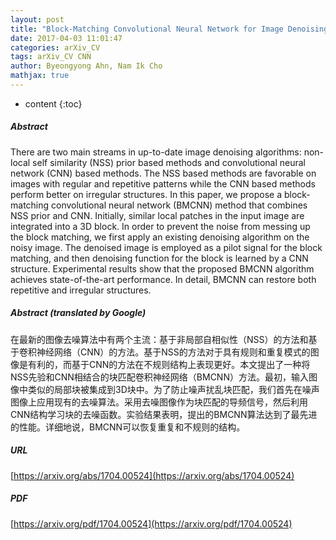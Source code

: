 ```yaml
---
layout: post
title: "Block-Matching Convolutional Neural Network for Image Denoising"
date: 2017-04-03 11:01:47
categories: arXiv_CV
tags: arXiv_CV CNN
author: Byeongyong Ahn, Nam Ik Cho
mathjax: true
---
```


* content
{:toc}

##### Abstract
There are two main streams in up-to-date image denoising algorithms: non-local self similarity (NSS) prior based methods and convolutional neural network (CNN) based methods. The NSS based methods are favorable on images with regular and repetitive patterns while the CNN based methods perform better on irregular structures. In this paper, we propose a block-matching convolutional neural network (BMCNN) method that combines NSS prior and CNN. Initially, similar local patches in the input image are integrated into a 3D block. In order to prevent the noise from messing up the block matching, we first apply an existing denoising algorithm on the noisy image. The denoised image is employed as a pilot signal for the block matching, and then denoising function for the block is learned by a CNN structure. Experimental results show that the proposed BMCNN algorithm achieves state-of-the-art performance. In detail, BMCNN can restore both repetitive and irregular structures.

##### Abstract (translated by Google)
在最新的图像去噪算法中有两个主流：基于非局部自相似性（NSS）的方法和基于卷积神经网络（CNN）的方法。基于NSS的方法对于具有规则和重复模式的图像是有利的，而基于CNN的方法在不规则结构上表现更好。本文提出了一种将NSS先验和CNN相结合的块匹配卷积神经网络（BMCNN）方法。最初，输入图像中类似的局部块被集成到3D块中。为了防止噪声扰乱块匹配，我们首先在噪声图像上应用现有的去噪算法。采用去噪图像作为块匹配的导频信号，然后利用CNN结构学习块的去噪函数。实验结果表明，提出的BMCNN算法达到了最先进的性能。详细地说，BMCNN可以恢复重复和不规则的结构。

##### URL
[https://arxiv.org/abs/1704.00524](https://arxiv.org/abs/1704.00524)

##### PDF
[https://arxiv.org/pdf/1704.00524](https://arxiv.org/pdf/1704.00524)

